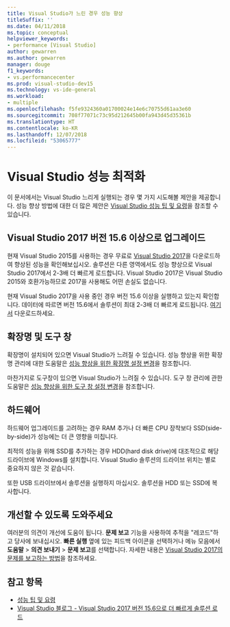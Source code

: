 ```yaml
---
title: Visual Studio가 느린 경우 성능 향상
titleSuffix: ''
ms.date: 04/11/2018
ms.topic: conceptual
helpviewer_keywords:
- performance [Visual Studio]
author: gewarren
ms.author: gewarren
manager: douge
f1_keywords:
- vs.performancecenter
ms.prod: visual-studio-dev15
ms.technology: vs-ide-general
ms.workload:
- multiple
ms.openlocfilehash: f5fe9324360a01700024e14e6c70755d61aa3e60
ms.sourcegitcommit: 708f77071c73c95d212645b00fa943d45d35361b
ms.translationtype: HT
ms.contentlocale: ko-KR
ms.lasthandoff: 12/07/2018
ms.locfileid: "53065777"
---
```

# <a name="optimize-visual-studio-performance"></a>Visual Studio 성능 최적화

이 문서에서는 Visual Studio 느리게 실행되는 경우 몇 가지 시도해볼 제안을 제공합니다. 성능 향상 방법에 대한 더 많은 제안은 [Visual Studio 성능 팁 및 요령](../ide/visual-studio-performance-tips-and-tricks.md)을 참조할 수 있습니다.

## <a name="upgrade-to-visual-studio-2017-version-156-or-later"></a>Visual Studio 2017 버전 15.6 이상으로 업그레이드

현재 Visual Studio 2015를 사용하는 경우 무료로 [Visual Studio 2017](https://visualstudio.microsoft.com/downloads/?utm_medium=microsoft&utm_source=docs.microsoft.com&utm_campaign=button+cta&utm_content=download+vs2017)을 다운로드하여 향상된 성능을 확인해보십시오. 솔루션은 다른 영역에서도 성능 향상으로 Visual Studio 2017에서 2-3배 더 빠르게 로드합니다. Visual Studio 2017은 Visual Studio 2015와 호환가능하므로 2017을 사용해도 어떤 손실도 없습니다.

현재 Visual Studio 2017을 사용 중인 경우 버전 15.6 이상을 실행하고 있는지 확인합니다. 데이터에 따르면 버전 15.6에서 솔루션이 최대 2-3배 더 빠르게 로드됩니다. [여기서](https://visualstudio.microsoft.com/downloads/?utm_medium=microsoft&utm_source=docs.microsoft.com&utm_campaign=button+cta&utm_content=download+vs2017) 다운로드하세요.

## <a name="extensions-and-tool-windows"></a>확장명 및 도구 창

확장명이 설치되어 있으면 Visual Studio가 느려질 수 있습니다. 성능 향상을 위한 확장명 관리에 대한 도움말은 [성능 향상을 위한 확장명 설정 변경](../ide/optimize-visual-studio-startup-time.md#extensions)을 참조합니다.

마찬가지로 도구창이 있으면 Visual Studio가 느려질 수 있습니다. 도구 창 관리에 관한 도움말은 [성능 향상을 위한 도구 창 설정 변경](../ide/optimize-visual-studio-startup-time.md#tool-windows)을 참조합니다.

## <a name="hardware"></a>하드웨어

하드웨어 업그레이드를 고려하는 경우 RAM 추가나 더 빠른 CPU 장착보다 SSD(side-by-side)가 성능에는 더 큰 영향을 미칩니다.

최적의 성능을 위해 SSD를 추가하는 경우 HDD(hard disk drive)에 대조적으로 해당 드라이브에 Windows를 설치합니다. Visual Studio 솔루션의 드라이브 위치는 별로 중요하지 않은 것 같습니다.

또한 USB 드라이브에서 솔루션을 실행하지 마십시오. 솔루션을 HDD 또는 SSD에 복사합니다.

## <a name="help-us-improve"></a>개선할 수 있도록 도와주세요

여러분의 의견이 개선에 도움이 됩니다. **문제 보고** 기능을 사용하여 추적을 "레코드"하고 당사에 보내십시오. **빠른 실행** 옆에 있는 피드백 아이콘을 선택하거나 메뉴 모음에서 **도움말** > **의견 보내기** > **문제 보고**를 선택합니다. 자세한 내용은 [Visual Studio 2017의 문제를 보고하는 방법](../ide/how-to-report-a-problem-with-visual-studio-2017.md)을 참조하세요.

## <a name="see-also"></a>참고 항목

- [성능 팁 및 요령](../ide/visual-studio-performance-tips-and-tricks.md)
- [Visual Studio 블로그 - Visual Studio 2017 버전 15.6으로 더 빠르게 솔루션 로드](https://blogs.msdn.microsoft.com/visualstudio/2018/04/04/load-solutions-faster-with-visual-studio-2017-version-15-6/)